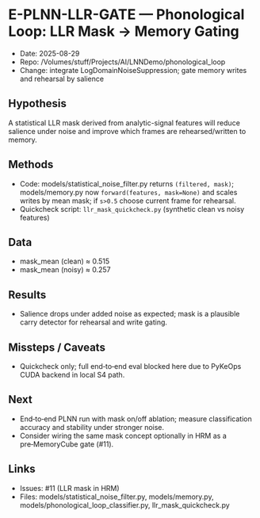 # E-PLNN-LLR-GATE — Phonological Loop: LLR Mask → Memory Gating

- Date: 2025-08-29
- Repo: /Volumes/stuff/Projects/AI/LNNDemo/phonological_loop
- Change: integrate LogDomainNoiseSuppression; gate memory writes and rehearsal by salience

## Hypothesis
A statistical LLR mask derived from analytic-signal features will reduce salience under noise and improve which frames are rehearsed/written to memory.

## Methods
- Code: models/statistical_noise_filter.py returns `(filtered, mask)`; models/memory.py now `forward(features, mask=None)` and scales writes by mean mask; if `s>0.5` choose current frame for rehearsal.
- Quickcheck script: `llr_mask_quickcheck.py` (synthetic clean vs noisy features)

## Data
- mask_mean (clean) ≈ 0.515
- mask_mean (noisy) ≈ 0.257

## Results
- Salience drops under added noise as expected; mask is a plausible carry detector for rehearsal and write gating.

## Missteps / Caveats
- Quickcheck only; full end‑to‑end eval blocked here due to PyKeOps CUDA backend in local S4 path.

## Next
- End‑to‑end PLNN run with mask on/off ablation; measure classification accuracy and stability under stronger noise.
- Consider wiring the same mask concept optionally in HRM as a pre‑MemoryCube gate (#11).

## Links
- Issues: #11 (LLR mask in HRM)
- Files: models/statistical_noise_filter.py, models/memory.py, models/phonological_loop_classifier.py, llr_mask_quickcheck.py

